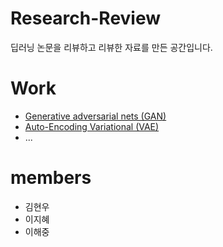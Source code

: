 # Research-Review

딥러닝 논문을 리뷰하고 리뷰한 자료를 만든 공간입니다. 

# Work 
- [Generative adversarial nets (GAN)](https://github.com/Python-Breaker/Research-Review/blob/master/001.%20Generative%20adversarial%20network.pptx) 
- [Auto-Encoding Variational (VAE)](https://arxiv.org/pdf/1312.6114.pdf)
- ...


# members

- 김현우
- 이지혜
- 이해중